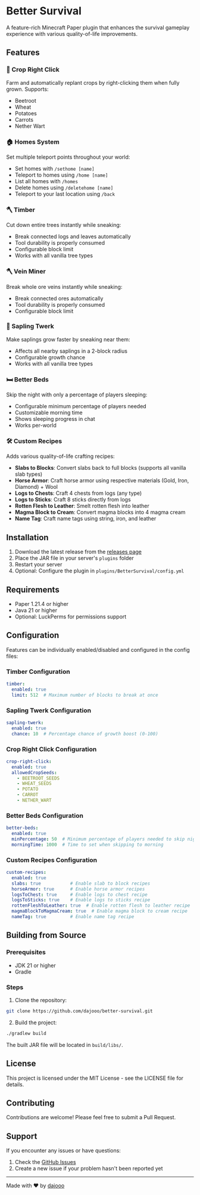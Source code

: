# Better Survival

A feature-rich Minecraft Paper plugin that enhances the survival gameplay experience with various quality-of-life improvements.

## Features

### 🌾 Crop Right Click
Farm and automatically replant crops by right-clicking them when fully grown. Supports:
- Beetroot
- Wheat
- Potatoes
- Carrots
- Nether Wart

### 🏠 Homes System
Set multiple teleport points throughout your world:
- Set homes with `/sethome [name]`
- Teleport to homes using `/home [name]`
- List all homes with `/homes`
- Delete homes using `/deletehome [name]`
- Teleport to your last location using `/back`

### 🪓 Timber
Cut down entire trees instantly while sneaking:
- Break connected logs and leaves automatically
- Tool durability is properly consumed
- Configurable block limit
- Works with all vanilla tree types

### 🪓 Vein Miner
Break whole ore veins instantly while sneaking:
- Break connected ores automatically
- Tool durability is properly consumed
- Configurable block limit

### 🌱 Sapling Twerk
Make saplings grow faster by sneaking near them:
- Affects all nearby saplings in a 2-block radius
- Configurable growth chance
- Works with all vanilla tree types

### 🛏️ Better Beds
Skip the night with only a percentage of players sleeping:
- Configurable minimum percentage of players needed
- Customizable morning time
- Shows sleeping progress in chat
- Works per-world

### 🛠️ Custom Recipes
Adds various quality-of-life crafting recipes:
- **Slabs to Blocks**: Convert slabs back to full blocks (supports all vanilla slab types)
- **Horse Armor**: Craft horse armor using respective materials (Gold, Iron, Diamond) + Wool
- **Logs to Chests**: Craft 4 chests from logs (any type)
- **Logs to Sticks**: Craft 8 sticks directly from logs
- **Rotten Flesh to Leather**: Smelt rotten flesh into leather
- **Magma Block to Cream**: Convert magma blocks into 4 magma cream
- **Name Tag**: Craft name tags using string, iron, and leather

## Installation

1. Download the latest release from the [releases page](https://github.com/dajooo/better-survival/tags)
2. Place the JAR file in your server's `plugins` folder
3. Restart your server
4. Optional: Configure the plugin in `plugins/BetterSurvival/config.yml`

## Requirements

- Paper 1.21.4 or higher
- Java 21 or higher
- Optional: LuckPerms for permissions support

## Configuration

Features can be individually enabled/disabled and configured in the config files:

### Timber Configuration
```yaml
timber:
  enabled: true
  limit: 512  # Maximum number of blocks to break at once
```

### Sapling Twerk Configuration
```yaml
sapling-twerk:
  enabled: true
  chance: 10  # Percentage chance of growth boost (0-100)
```

### Crop Right Click Configuration
```yaml
crop-right-click:
  enabled: true
  allowedCropSeeds:
    - BEETROOT_SEEDS
    - WHEAT_SEEDS
    - POTATO
    - CARROT
    - NETHER_WART
```

### Better Beds Configuration
```yaml
better-beds:
  enabled: true
  minPercentage: 50  # Minimum percentage of players needed to skip night
  morningTime: 1000  # Time to set when skipping to morning
```

### Custom Recipes Configuration
```yaml
custom-recipes:
  enabled: true
  slabs: true           # Enable slab to block recipes
  horseArmor: true      # Enable horse armor recipes
  logsToChest: true     # Enable logs to chest recipe
  logsToSticks: true    # Enable logs to sticks recipe
  rottenFleshToLeather: true  # Enable rotten flesh to leather recipe
  magmaBlockToMagmaCream: true  # Enable magma block to cream recipe
  nameTag: true         # Enable name tag recipe
```

## Building from Source

### Prerequisites
- JDK 21 or higher
- Gradle

### Steps
1. Clone the repository:
```bash
git clone https://github.com/dajooo/better-survival.git
```

2. Build the project:
```bash
./gradlew build
```

The built JAR file will be located in `build/libs/`.

## License

This project is licensed under the MIT License - see the LICENSE file for details.

## Contributing

Contributions are welcome! Please feel free to submit a Pull Request.

## Support

If you encounter any issues or have questions:
1. Check the [GitHub Issues](https://github.com/dajooo/better-survival/issues)
2. Create a new issue if your problem hasn't been reported yet

---

Made with ❤️ by [dajooo](https://dario.lol)

